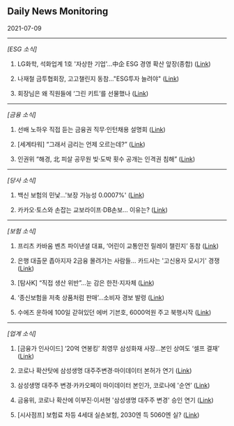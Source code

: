 ## Daily News Monitoring 

2021-07-09 

----------

*[ESG 소식]*

1. LG화학, 석화업계 1호 '자상한 기업'…中企 ESG 경영 확산 앞장(종합) ([Link](https://news.naver.com/main/read.nhn?mode=LSD&mid=sec&sid1=101&oid=003&aid=0010594949))

2. 나재철 금투협회장, 고고챌린지 동참…"ESG투자 늘려야" ([Link](https://news.naver.com/main/read.nhn?mode=LSD&mid=sec&sid1=101&oid=003&aid=0010594976))

3. 회장님은 왜 직원들에 ‘그린 키트’를 선물했나 ([Link](https://news.naver.com/main/read.nhn?mode=LSD&mid=sec&sid1=101&oid=023&aid=0003625107))

----------

*[금융 소식]*

1. 선배 노하우 직접 듣는 금융권 직무·인턴채용 설명회 ([Link](https://news.naver.com/main/read.nhn?mode=LSD&mid=sec&sid1=101&oid=014&aid=0004670839))

2. [세계타워] “그래서 금리는 언제 오르는데?” ([Link](https://news.naver.com/main/read.nhn?mode=LSD&mid=sec&sid1=110&oid=022&aid=0003598179))

3. 인권위 “해경, 北 피살 공무원 빚·도박 횟수 공개는 인격권 침해” ([Link](https://news.naver.com/main/read.nhn?mode=LSD&mid=sec&sid1=102&oid=023&aid=0003625124))

----------

*[당사 소식]*

1. 백신 보험의 민낯…'보장 가능성 0.0007%' ([Link](https://news.naver.com/main/read.nhn?mode=LSD&mid=sec&sid1=101&oid=119&aid=0002508683))

2. 카카오·토스와 손잡는 교보라이프·DB손보… 이유는? ([Link](https://news.naver.com/main/read.nhn?mode=LSD&mid=sec&sid1=101&oid=417&aid=0000712279))

----------

*[보험 소식]*

1. 프리츠 카바움 벤츠 파이낸셜 대표, ‘어린이 교통안전 릴레이 챌린지’ 동참 ([Link](https://news.naver.com/main/read.nhn?mode=LSD&mid=sec&sid1=103&oid=417&aid=0000712741))

2. 은행 대출문 좁아지자 2금융 몰려가는 사람들... 카드사는 '고신용자 모시기' 경쟁 ([Link](https://news.naver.com/main/read.nhn?mode=LSD&mid=sec&sid1=101&oid=469&aid=0000615871))

3. [탐사K] “직접 생산 위반”…눈 감은 한전·지자체 ([Link](https://news.naver.com/main/read.nhn?mode=LSD&mid=sec&sid1=101&oid=056&aid=0011078657))

4. ‘종신보험을 저축 상품처럼 판매’…소비자 경보 발령 ([Link](https://news.naver.com/main/read.nhn?mode=LSD&mid=sec&sid1=101&oid=056&aid=0011078556))

5. 수에즈 운하에 100일 갇혀있던 에버 기븐호, 6000억원 주고 북행시작 ([Link](https://news.naver.com/main/read.nhn?mode=LSD&mid=sec&sid1=104&oid=003&aid=0010594968))

----------

*[업계 소식]*

1. [금융가 인사이드] ‘20억 연봉킹’ 최영무 삼성화재 사장…본인 상여도 ‘셀프 결재’ ([Link](https://news.naver.com/main/read.nhn?mode=LSD&mid=sec&sid1=101&oid=374&aid=0000250143))

2. 코로나 확산탓에 삼성생명 대주주변경·마이데이터 본허가 연기 ([Link](https://news.naver.com/main/read.nhn?mode=LSD&mid=sec&sid1=101&oid=029&aid=0002685673))

3. 삼성생명 대주주 변경·카카오페이 마이데이터 본인가, 코로나에 '순연’ ([Link](https://news.naver.com/main/read.nhn?mode=LSD&mid=sec&sid1=101&oid=421&aid=0005463474))

4. 금융위, 코로나 확산에 이부진·이서현 '삼성생명 대주주 변경' 승인 연기 ([Link](https://news.naver.com/main/read.nhn?mode=LSD&mid=sec&sid1=101&oid=031&aid=0000609244))

5. [시사점프] 보험료 차등 4세대 실손보험, 2030엔 득 5060엔 실? ([Link](https://news.naver.com/main/read.nhn?mode=LSD&mid=sec&sid1=101&oid=011&aid=0003933520))

